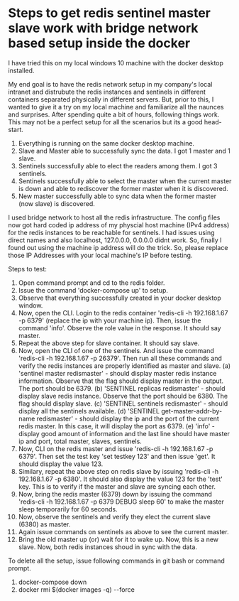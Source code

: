 # Steps to get redis sentinel master slave work with bridge network based setup inside the docker

I have tried this on my local windows 10 machine with the docker desktop installed.

My end goal is to have the redis network setup in my company's local intranet and distrubute the redis instances and sentinels in different containers separated physically in different servers. But, prior to this, I wanted to give it a try on my local machine and familiarize all the naunces and surprises. After spending quite a bit of hours, following things work. This may not be a perfect setup for all the scenarios but its a good head-start. 

1. Everything is running on the same docker desktop machine.
2. Slave and Master able to successfully sync the data. I got 1 master and 1 slave.
3. Sentinels successfully able to elect the readers among them. I got 3 sentinels.
4. Sentinels successfully able to select the master when the current master is down and able to rediscover the former master when it is discovered.
5. New master successfully able to sync data when the former master (now slave) is discovered.

I used bridge network to host all the redis infrastructure. The config files now got hard coded ip address of my physcial host machine (IPv4 address) for the redis instances to be reachable for sentinels. I had issues using direct names and also localhost, 127.0.0.0, 0.0.0.0 didnt work. So, finally I found out using the machine ip address will do the trick. So, please replace those IP Addresses with your local machine's IP before testing.

Steps to test:

1. Open command prompt and cd to the redis folder.
2. Issue the command 'docker-compose up' to setup.
3. Observe that everything successfully created in your docker desktop window.
4. Now, open the CLI. Login to the redis container 'redis-cli -h 192.168.1.67 -p 6379' (replace the ip with your machine ip). Then, issue the command 'info'. Observe the role value in the response. It should say master.
5. Repeat the above step for slave container.  It should say slave.
6. Now, open the CLI of one of the sentinels. And issue the command 'redis-cli -h 192.168.1.67 -p 26379'. Then run all these commands and verify the redis instances are properly identified as master and slave. 
  (a) 'sentinel master redismaster' - should display master redis instance information. Observe that the flag should display master in the output. The port should be 6379.
  (b) 'SENTINEL replicas redismaster' - should display slave redis instance. Observe that the port should be 6380. The flag should display slave.
  (c) 'SENTINEL sentinels redismaster' - should display all the sentinels available.
  (d) 'SENTINEL get-master-addr-by-name redismaster' - should display the ip and the port of the current redis master. In this case, it will display the port as 6379.
  (e) 'info' - display good amount of information and the last line should have master ip and port, total master, slaves, sentinels.
7. Now, CLI on the redis master and issue 'redis-cli -h 192.168.1.67 -p 6379'. Then set the test key 'set testkey 123' and then issue 'get'. It should display the value 123.
8. Similary, repeat the above step on redis slave by issuing 'redis-cli -h 192.168.1.67 -p 6380'. It should also display the value 123 for the 'test' key. This is to verify if the master and slave are syncing each other.
9. Now, bring the redis master (6379) down by issuing the command 'redis-cli -h 192.168.1.67 -p 6379 DEBUG sleep 60' to make the master sleep temporarily for 60 seconds.
10. Now, observe the sentinels and verify they elect the current slave (6380) as master. 
11. Again issue commands on sentinels as above to see the current master.
12. Bring the old master up (or) wait for it to wake up. Now, this is a new slave. Now, both redis instances shoud in sync with the data. 

To delete all the setup, issue following commands in git bash or command prompt.
1. docker-compose down
2. docker rmi $(docker images -q) --force


